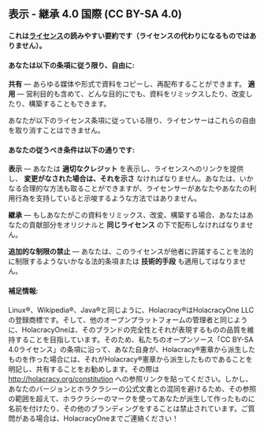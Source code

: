 ## 表示 - 継承 4.0 国際 (CC BY-SA 4.0)

#### これは<a href="https://creativecommons.org/licenses/by-sa/4.0/legalcode" target="_blank">ライセンス</a>の読みやすい要約です（ライセンスの代わりになるものではありません）。

#### あなたは以下の条項に従う限り、自由に:

**共有** — あらゆる媒体や形式で資料をコピーし、再配布することができます。
**適用** — 営利目的も含めて、どんな目的にでも、資料をリミックスしたり、改変したり、構築することもできます。

あなたが以下のライセンス条項に従っている限り、ライセンサーはこれらの自由を取り消すことはできません。

#### あなたの従うべき条件は以下の通りです:

**表示** — あなたは  **適切なクレジット** を表示し、ライセンスへのリンクを提供し、 **変更がなされた場合は、それを示さ** なければなりません。あなたは、いかなる合理的な方法も取ることができますが、ライセンサーがあなたやあなたの利用行為を支持していると示唆するような方法ではありません。

**継承** — もしあなたがこの資料をリミックス、改変、構築する場合、あなたはあなたの貢献部分をオリジナルと **同じライセンス** の下で配布しなければなりません。

**追加的な制限の禁止** — あなたは、このライセンスが他者に許諾することを法的に制限するようないかなる法的条項または **技術的手段** も適用してはなりません。

#### 補足情報:

Linux®、Wikipedia®、Java®と同じように、Holacracy®はHolacracyOne LLCの登録商標です。そして、他のオープンプラットフォームの管理者と同じように、HolacracyOneは、そのブランドの完全性とそれが表現するものの品質を維持することを目指しています。そのため、私たちのオープンソース「CC BY-SA 4.0ライセンス」の条項に沿って、あなた自身が、Holacracy®憲章から派生したものを作った場合には、それがHolacracy®憲章から派生したものであることを明記し、共有することをお勧めします。その際は http://holacracy.org/constitution への参照リンクを貼ってください。しかし、あなたのバージョンとホラクラシーの公式文書との混同を避けるため、その参照の範囲を超えて、ホラクラシーのマークを使ってあなたが派生して作ったものに名前を付けたり、その他のブランディングをすることは禁止されています。ご質問がある場合は、HolacracyOneまでご連絡ください！
